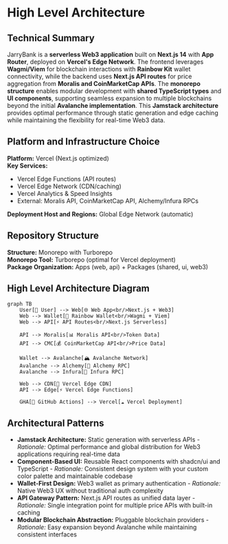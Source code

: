 # High Level Architecture

## Technical Summary

JarryBank is a **serverless Web3 application** built on **Next.js 14** with **App Router**, deployed on **Vercel's Edge Network**. The frontend leverages **Wagmi/Viem** for blockchain interactions with **Rainbow Kit** wallet connectivity, while the backend uses **Next.js API routes** for price aggregation from **Moralis and CoinMarketCap APIs**. The **monorepo structure** enables modular development with **shared TypeScript types** and **UI components**, supporting seamless expansion to multiple blockchains beyond the initial **Avalanche implementation**. This **Jamstack architecture** provides optimal performance through static generation and edge caching while maintaining the flexibility for real-time Web3 data.

## Platform and Infrastructure Choice

**Platform:** Vercel (Next.js optimized)  
**Key Services:** 
- Vercel Edge Functions (API routes)
- Vercel Edge Network (CDN/caching)
- Vercel Analytics & Speed Insights
- External: Moralis API, CoinMarketCap API, Alchemy/Infura RPCs

**Deployment Host and Regions:** Global Edge Network (automatic)

## Repository Structure

**Structure:** Monorepo with Turborepo  
**Monorepo Tool:** Turborepo (optimal for Vercel deployment)  
**Package Organization:** Apps (web, api) + Packages (shared, ui, web3)

## High Level Architecture Diagram

```mermaid
graph TB
    User[👤 User] --> Web[🌐 Web App<br/>Next.js + Web3]
    Web --> Wallet[🦄 Rainbow Wallet<br/>Wagmi + Viem]
    Web --> API[⚡ API Routes<br/>Next.js Serverless]
    
    API --> Moralis[📊 Moralis API<br/>Token Data]
    API --> CMC[💰 CoinMarketCap API<br/>Price Data]
    
    Wallet --> Avalanche[🏔️ Avalanche Network]
    Avalanche --> Alchemy[🔗 Alchemy RPC]
    Avalanche --> Infura[🔗 Infura RPC]
    
    Web --> CDN[🚀 Vercel Edge CDN]
    API --> Edge[⚡ Vercel Edge Functions]
    
    GHA[🤖 GitHub Actions] --> Vercel[☁️ Vercel Deployment]
```

## Architectural Patterns

- **Jamstack Architecture:** Static generation with serverless APIs - _Rationale:_ Optimal performance and global distribution for Web3 applications requiring real-time data
- **Component-Based UI:** Reusable React components with shadcn/ui and TypeScript - _Rationale:_ Consistent design system with your custom color palette and maintainable codebase
- **Wallet-First Design:** Web3 wallet as primary authentication - _Rationale:_ Native Web3 UX without traditional auth complexity
- **API Gateway Pattern:** Next.js API routes as unified data layer - _Rationale:_ Single integration point for multiple price APIs with built-in caching
- **Modular Blockchain Abstraction:** Pluggable blockchain providers - _Rationale:_ Easy expansion beyond Avalanche while maintaining consistent interfaces
